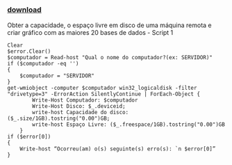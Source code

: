 ﻿---
pid:            4675
poster:         Jorge Moura
title:          
date:           2013-12-09 07:08:09
format:         posh
parent:         0
parent:         0

---

# 

### [download](4675.ps1)

Obter a capacidade, o espaço livre em disco de uma máquina remota e criar gráfico com as maiores 20 bases de dados - Script 1

```posh
Clear
$error.Clear()
$computador = Read-host "Qual o nome do computador?(ex: SERVIDOR)"
if ($computador -eq '')
{
    $computador = "SERVIDOR"
}
get-wmiobject -computer $computador win32_logicaldisk -filter "drivetype=3" -ErrorAction SilentlyContinue | ForEach-Object {
        Write-Host Computador: $computador
        Write-Host Disco: $_.deviceid;
        write-host Capacidade do disco: ($_.size/1GB).tostring("0.00")GB;
        write-host Espaço Livre: ($_.freespace/1GB).tostring("0.00")GB
    }
if ($error[0])
{
    Write-host “Ocorreu(am) o(s) seguinte(s) erro(s): `n $error[0]”
} 

```
